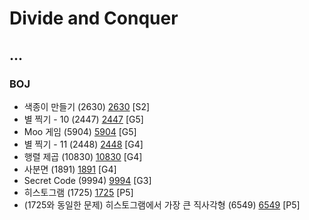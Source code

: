 # Divide and Conquer

...
--------------------------------
### BOJ
- 색종이 만들기 (2630) [2630](https://github.com/KyumKyum/Algorithm_Study/blob/main/DivideAndConquer/2630.cpp) [S2]
- 별 찍기 - 10 (2447) [2447](https://github.com/KyumKyum/Algorithm_Study/blob/main/DivideAndConquer/2447.py) [G5]
- Moo 게임 (5904) [5904](https://github.com/KyumKyum/Algorithm_Study/blob/main/DivideAndConquer/5904.py) [G5]
- 별 찍기 - 11 (2448) [2448](https://github.com/KyumKyum/Algorithm_Study/blob/main/DivideAndConquer/2448.py) [G4]
- 행렬 제곱 (10830) [10830](https://github.com/KyumKyum/Algorithm_Study/blob/main/DivideAndConquer/10830.py) [G4]
- 사분면 (1891) [1891](https://github.com/KyumKyum/Algorithm_Study/blob/main/DivideAndConquer/1891.py) [G4]
- Secret Code (9994) [9994](https://github.com/KyumKyum/Algorithm_Study/blob/main/DivideAndConquer/9994.py) [G3]
- 히스토그램 (1725) [1725](https://github.com/KyumKyum/Algorithm_Study/blob/main/DivideAndConquer/1725.py) [P5]
- (1725와 동일한 문제) 히스토그램에서 가장 큰 직사각형 (6549) [6549](https://github.com/KyumKyum/Algorithm_Study/blob/main/DivideAndConquer/6549.py) [P5]